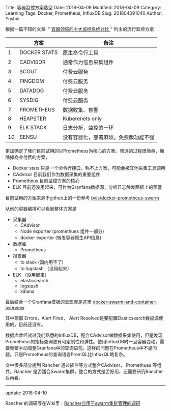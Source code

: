Title: 容器监控方案选型
Date: 2018-04-09
Modified: 2018-04-09
Category: Learning
Tags: Docker, Prometheus, InfluxDB
Slug: 201804091040
Author: Yushin


根据一篇不错的文章: " [容器领域的十大监控系统对比 ](https://mp.weixin.qq.com/s?__biz=MzA5OTAyNzQ2OA==&mid=2649696965&idx=1&sn=acdbaf74f837d6e07d753bc4e3199206&chksm=889315a6bfe49cb04686cd6d7a19ec73fdc7ddec98387d4ba5e524616669ee13f2f5b277a673&mpshare=1&scene=1&srcid=0225cAhRGuYUIQ4Qidt6eXFU#rd) " 列出的流行监控方案

|      | 方案           | 备注                 |
| ---- | ------------ | ------------------ |
| 1    | DOCKER STATS | 原生命令行工具            |
| 2    | CADVISOR     | 通常作为信息采集组件         |
| 3    | SCOUT        | 付费云服务              |
| 4    | PINGDOM      | 付费云服务              |
| 5    | DATADOG      | 付费云服务              |
| 6    | SYSDIG       | 付费云服务              |
| 7    | PROMETHEUS   | 数据收集、告警            |
| 8    | HEAPSTER     | Kuberenets only    |
| 9    | ELK STACK    | 日志分析，监控的一环         |
| 10   | SENSU        | 没有容器化，部署麻烦，免费版功能不强 |

更加确定了我们目前试用的以Prometheus为核心的方案。筛选的过程很简单，撇除掉商业付费的方案，

* Docker stats  只是一个命令行接口，称不上方案，可能会被其他采集工具调用
* CAdvisor 目前我们作为数据采集的重要组件
* Prometheus 目前监控方案的核心
* ELK 目前还没用起来，可作为Granfana数据源，分析日志触发面板上的预警




目前试用的方案来源于github上的一份参考 [bvis/docker-prometheus-swarm](https://github.com/bvis/docker-prometheus-swarm)

从他的容器编排可以看到整体方案是

* 采集器
  * CAdvisor
  * Node exporter (promethues 组件一部分)
  * docker exporter (转发容器原生API信息)
* 数据库
  * Prometheus
* 报警器
  * to slack (国内用不了)
  * to logstash （没用起来）
* ELK （没用起来）
  * elasticsearch
  * logstash
  * kibana

最后结合一个Granfana模板的呈现就是这里 [docker-swarm-and-container-overview](http://grafana.emoney.cn/dashboard/db/docker-swarm-and-container-overview?refresh=1m&orgId=2&var-node=All&var-instance=10.0.0.12:9100&var-instance=10.0.0.13:9100&var-instance=10.0.0.15:9100&var-instance=10.0.0.14:9100&var-stack_namespace=All&var-service_name=All&var-proxy=All&var-topk=20&var-interval=$__auto_interval)

其中顶部 Errors，Alert Fired， Alert Resolved是要配置Elasticsearch数据源使用的，目前还没有。



数据库曾经试过我们熟悉的InfluxDB，配合CAdvisor做数据采集使用，但是发现Prometheus的指标查询更有可定制性和弹性。使用InfluxDB时一旦容器变动，需要频繁手动调整Granfana中的查询语句。这样的问题在Prometheus中不是问题。只是Prometheus的查询语言PromQL比InfluxQL略复杂。

文中很多部分提到 Rancher 通过插件等方式整合CAdvisor， Promethues  等组件。Rancher 是否适合Swarm集群，整合的方式是否好用，还需要研究Rancher后再看。

***
update: 2018-04-10

Rancher 的调研写在Wiki里：[Rancher应用于swarm集群管理的调研](http://wiki.lostsummer.love/Docker/rancher%E5%BA%94%E7%94%A8%E4%BA%8Eswarm%E9%9B%86%E7%BE%A4%E7%AE%A1%E7%90%86%E7%9A%84%E8%B0%83%E7%A0%94.html)



